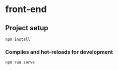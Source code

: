 # front-end

## Project setup
```
npm install
```

### Compiles and hot-reloads for development
```
npm run serve
```